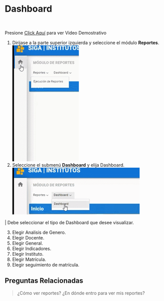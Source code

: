 # **Dashboard**
<br>

Presione [Click Aquí](https://youtu.be/49qidFgV6Gc) para ver Video Demostrativo  
1. Dirijase a la parte superior izquierda y seleccione el módulo **Reportes**.
![Paso 1](DB-paso1.gif)
2. Seleccione el submenú **Dashboard** y elija Dashboard.
![Paso 2](DB-paso2.gif)

| Debe seleccionar el tipo de Dashboard que desee visualizar.

3. Elegir Analisis de Genero.
4. Elegir Docente.
5. Elegir General.
6. Elegir Indicadores.
7. Elegir Instituto. 
8. Elegir Matrícula.
9. Elegir seguimiento de matrícula. 

## **Preguntas Relacionadas**
>¿Cómo ver reportes?
>¿En dónde entro para ver mis reportes?